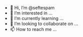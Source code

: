 - 👋 Hi, I’m @seftespam
- 👀 I’m interested in ...
- 🌱 I’m currently learning ...
- 💞️ I’m looking to collaborate on ...
- 📫 How to reach me ...

<!---
seftespam/seftespam is a ✨ special ✨ repository because its `README.md` (this file) appears on your GitHub profile.
You can click the Preview link to take a look at your changes.
--->
